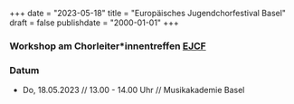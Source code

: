 ﻿+++
date = "2023-05-18"
title = "Europäisches Jugendchorfestival Basel"
draft = false
publishdate = "2000-01-01"
+++

### Workshop am Chorleiter*innentreffen [EJCF](https://www.ejcf.ch/programm/12-schweizerisches-chorleiterinnen-treffen/)

### Datum

* Do, 18.05.2023 // 13.00 - 14.00 Uhr // Musikakademie Basel


